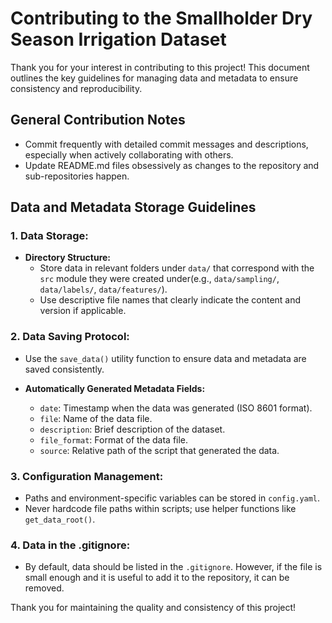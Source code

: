 # Contributing to the Smallholder Dry Season Irrigation Dataset

Thank you for your interest in contributing to this project! This document outlines the key guidelines for managing data and metadata to ensure consistency and reproducibility.

## General Contribution Notes
- Commit frequently with detailed commit messages and descriptions, especially when actively collaborating with others. 
- Update README.md files obsessively as changes to the repository and sub-repositories happen. 

## Data and Metadata Storage Guidelines

### **1. Data Storage:**
- **Directory Structure:**
  - Store data in relevant folders under `data/` that correspond with the `src` module they were created under(e.g., `data/sampling/`, `data/labels/`, `data/features/`).
  - Use descriptive file names that clearly indicate the content and version if applicable.

### **2. Data Saving Protocol:**
- Use the `save_data()` utility function to ensure data and metadata are saved consistently.

- **Automatically Generated Metadata Fields:**
  - `date`: Timestamp when the data was generated (ISO 8601 format).
  - `file`: Name of the data file.
  - `description`: Brief description of the dataset.
  - `file_format`: Format of the data file.
  - `source`: Relative path of the script that generated the data.

### **3. Configuration Management:**
- Paths and environment-specific variables can be stored in `config.yaml`.
- Never hardcode file paths within scripts; use helper functions like `get_data_root()`.

### **4. Data in the .gitignore:**
- By default, data should be listed in the `.gitignore`. However, if the file is small enough and it is useful to add it to the repository, it can be removed. 

Thank you for maintaining the quality and consistency of this project!

